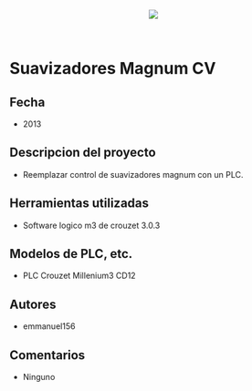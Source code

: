 <br/>
<p align="center">
  <img src="https://avatars2.githubusercontent.com/u/15052789?v=3&s=200">
</p>
<br/>

# Suavizadores Magnum CV

## Fecha
* 2013

## Descripcion del proyecto
* Reemplazar control de suavizadores magnum con un PLC.

## Herramientas utilizadas
* Software logico m3 de crouzet 3.0.3

## Modelos de PLC, etc.
* PLC Crouzet Millenium3 CD12

## Autores
* emmanuel156

## Comentarios
* Ninguno
